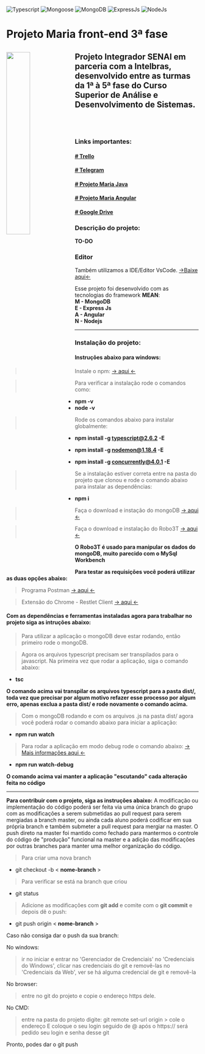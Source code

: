 ![Typescript](https://img.shields.io/badge/Typescript-3.0.3-green.svg)
![Mongoose](https://img.shields.io/badge/Mongoose-5.2.15-green.svg)
![MongoDB](https://img.shields.io/badge/MongoDB-2.2.16-green.svg)
![ExpressJs](https://img.shields.io/badge/ExpressJs-4.16.3-green.svg)
![NodeJs](https://img.shields.io/badge/NodeJs-8.11.4-green.svg)

# Projeto Maria front-end 3ª fase

<h2>
  <img align="left" src="https://cardinalsblog.adw.org/wp-content/uploads/sites/3/2013/05/mothers-day-blog.jpg" width="35%">
  Projeto Integrador SENAI em parceria com a Intelbras, desenvolvido entre as turmas da 1ª à 5ª fase do Curso Superior de Análise e Desenvolvimento de Sistemas.
</h2>
</br>
</br>

### Links importantes:
#### [ # Trello ](https://trello.com/b/TcyF5XC3/3-fase)
#### [ # Telegram ](https://t.me/joinchat/G-7HHFBtas9geUzThI5TVQ)
#### [ # Projeto Maria Java ](https://github.com/senaisc-florianopolis/projeto-maria)
#### [ # Projeto Maria Angular ](https://github.com/gabrielsegalla/Projeto-Base)
#### [ # Google Drive ](https://drive.google.com/drive/folders/1D-q5BeU-gfoT5DuxaNYGkkIB1ICzTSbi?usp=sharing)

### Descrição do projeto: 
**TO-DO**

### Editor
Também utilizamos a IDE/Editor VsCode. [->Baixe aqui<-](https://code.visualstudio.com/Download)

Esse projeto foi desenvolvido com as tecnologias do framework **MEAN**:</br>
**M - MongoDB**</br>
**E - Express Js**</br>
**A - Angular**</br>
**N - Nodejs**</br>

---

### Instalação do projeto:

#### Instruções abaixo para **windows**:

> Instale o npm: [-> aqui <-](https://www.npmjs.com/get-npm)

>Para verificar a instalação rode o comandos como:
- **npm -v**
- **node -v**

> Rode os comandos abaixo para instalar globalmente:

- **npm install -g typescript@2.6.2 -E**

- **npm install -g nodemon@1.18.4 -E**

- **npm install -g concurrently@4.0.1 -E**

> Se a instalação estiver correta entre na pasta do projeto que clonou e rode o comando abaixo para instalar as dependências:
- **npm i**

> Faça o download e instação do mongoDB [-> aqui <-](https://www.mongodb.com/download-center?jmp=nav#community)

> Faça o download e instalação do Robo3T [-> aqui <-](https://robomongo.org/download)

**O Robo3T é usado para manipular os dados do mongoDB, muito parecido com o MySql Workbench**

**Para testar as requisições você poderá utilizar as duas opções abaixo:**
> Programa Postman [-> aqui <-](https://www.getpostman.com/apps)

> Extensão do Chrome - Restlet Client [-> aqui <-](https://chrome.google.com/webstore/detail/restlet-client-rest-api-t/aejoelaoggembcahagimdiliamlcdmfm)

#### Com as dependências e ferramentas instaladas agora para trabalhar no projeto siga as intruções abaixo:

> Para utilizar a aplicação o mongoDB deve estar rodando, então primeiro rode o mongoDB.

> Agora os arquivos typescript precisam ser transpilados para o javascript. Na primeira vez que rodar a aplicação, siga o comando abaixo:
- **tsc**

**O comando acima vai transpilar os arquivos typescript para a pasta dist/, toda vez que precisar por algum motivo refazer esse processo por algum erro, apenas exclua a pasta dist/ e rode novamente o comando acima.**

> Com o mongoDB rodando e com os arquivos .js na pasta dist/ agora você poderá rodar o comando abaixo para iniciar a aplicação:
- **npm run watch**

> Para rodar a aplicação em modo debug rode o comando abaixo: [ -> Mais informações aqui <-](https://github.com/Microsoft/vscode-recipes/tree/master/nodemon)
- **npm run watch-debug**

**O comando acima vai manter a aplicação "escutando" cada alteração feita no código**

---

**Para contribuir com o projeto, siga as instruções abaixo:**
A modificação ou implementação do código poderá ser feita via uma única branch do grupo com as modificações a serem submetidas ao pull request para serem mergiadas a branch master, ou ainda cada aluno poderá codificar em sua própria branch e também submeter a pull request para mergiar na master. O push direto na master foi mantido como fechado para mantermos o controle do código de "produção" funcional na master e a adição das modificações por outras branches para manter uma melhor organização do código.


> Para criar uma nova branch
- git checkout -b < **nome-branch** >
> Para verificar se está na branch que criou
- git status 
> Adicione as modificações com **git add** e comite com o **git commit** e depois dê o push:
- git push origin < **nome-branch** >


Caso não consiga dar o push da sua branch:

No windows:
> ir no iniciar e entrar no 'Gerenciador de Credenciais'
> no 'Credenciais do Windows', clicar nas credenciais do git e removê-las
> no 'Credenciais da Web', ver se há alguma credencial de git e removê-la

No browser:
> entre no git do projeto e copie o endereço https dele.

No CMD:
> entre na pasta do projeto
> digite: git remote set-url origin 
	> cole o endereço E coloque o seu login seguido de @ após o https://
	será pedido seu login e senha desse git

Pronto, podes dar o git push